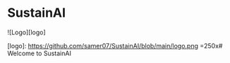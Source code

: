 # SustainAI
![Logo][logo]

[logo]: https://github.com/samer07/SustainAI/blob/main/logo.png =250x# Welcome to SustainAI
